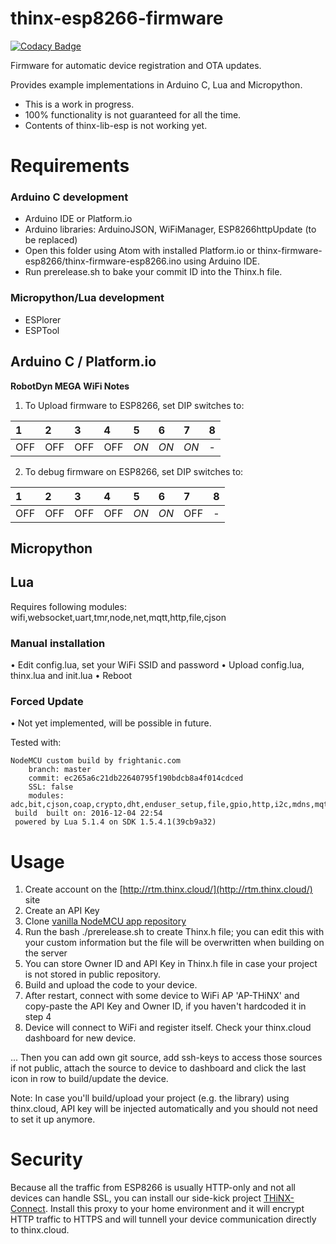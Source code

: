 # thinx-esp8266-firmware

[![Codacy Badge](https://api.codacy.com/project/badge/Grade/391e02d431bc45b5a1c7a59e48b109a6)](https://www.codacy.com/app/suculent/thinx-firmware-esp8266-pio?utm_source=github.com&utm_medium=referral&utm_content=suculent/thinx-firmware-esp8266-pio&utm_campaign=badger)

Firmware for automatic device registration and OTA updates.

Provides example implementations in Arduino C, Lua and Micropython.

* This is a work in progress.
* 100% functionality is not guaranteed for all the time.
* Contents of thinx-lib-esp is not working yet.

# Requirements

### Arduino C development

- Arduino IDE or Platform.io
- Arduino libraries: ArduinoJSON, WiFiManager, ESP8266httpUpdate (to be replaced)
- Open this folder using Atom with installed Platform.io or thinx-firmware-esp8266/thinx-firmware-esp8266.ino using Arduino IDE.
- Run prerelease.sh to bake your commit ID into the Thinx.h file.

### Micropython/Lua development

- ESPlorer
- ESPTool

## Arduino C / Platform.io

**RobotDyn MEGA WiFi Notes**

1. To Upload firmware to ESP8266, set DIP switches to:

| 1 | 2 | 3 | 4 | 5 | 6 | 7 | 8 |
|:----|:----|:----|:----|:----|:----|:----|:----|
| OFF | OFF | OFF | OFF | *ON* | *ON* | *ON* | - |

2. To debug firmware on ESP8266, set DIP switches to:

| 1 | 2 | 3 | 4 | 5 | 6 | 7 | 8 |
|:----|:----|:----|:----|:----|:----|:----|:----|
| OFF | OFF | OFF | OFF | *ON* | *ON* | OFF | - |


## Micropython

## Lua

Requires following modules: wifi,websocket,uart,tmr,node,net,mqtt,http,file,cjson

### Manual installation

• Edit config.lua, set your WiFi SSID and password
• Upload config.lua, thinx.lua and init.lua
• Reboot


### Forced Update

• Not yet implemented, will be possible in future.

Tested with:

    NodeMCU custom build by frightanic.com
    	branch: master
    	commit: ec265a6c21db22640795f190bdcb8a4f014cdced
    	SSL: false
    	modules: adc,bit,cjson,coap,crypto,dht,enduser_setup,file,gpio,http,i2c,mdns,mqtt,net,node,ow,pcm,pwm,struct,tmr,u8g,uart,websocket,wifi
     build 	built on: 2016-12-04 22:54
     powered by Lua 5.1.4 on SDK 1.5.4.1(39cb9a32)

# Usage

1. Create account on the [http://rtm.thinx.cloud/](http://rtm.thinx.cloud/) site
2. Create an API Key
3. Clone [vanilla NodeMCU app repository](https://github.com/suculent/thinx-firmware-esp8266)
4. Run the bash ./prerelease.sh to create Thinx.h file; you can edit this with your custom information but the file will be overwritten when building on the server
5. You can store Owner ID and API Key in Thinx.h file in case your project is not stored in public repository.
6. Build and upload the code to your device.
7. After restart, connect with some device to WiFi AP 'AP-THiNX' and copy-paste the API Key and Owner ID, if you haven't hardcoded it in step 4
8. Device will connect to WiFi and register itself. Check your thinx.cloud dashboard for new device.

... Then you can add own git source, add ssh-keys to access those sources if not public, attach the source to device to dashboard and click the last icon in row to build/update the device.

Note: In case you'll build/upload your project (e.g. the library) using thinx.cloud, API key will be injected automatically and you should not need to set it up anymore.

# Security

Because all the traffic from ESP8266 is usually HTTP-only and not all devices can handle SSL, you can install our side-kick project [THiNX-Connect](https://github.com/suculent/thinx-connect). Install this proxy to your home environment and it will encrypt HTTP traffic to HTTPS and will tunnell your device communication directly to thinx.cloud.
